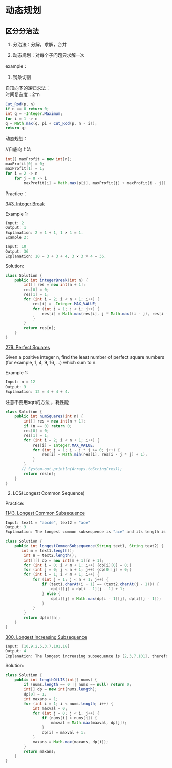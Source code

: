 # 动态规划

## 区分分治法

1. 分治法：分解，求解，合并

2. 动态规划：对每个子问题只求解一次

example：

1. 钢条切割

自顶向下的递归求法：  
时间复杂度：2^n

```java
Cut_Rod(p, n)
if n == 0 return 0;
int q = -Integer.Maximum;
for i = 1 -> n
q = Math.max(q, pi + Cut_Rod(p, n - i));
return q;
```

动态规划：

//自底向上法

```java
int[] maxProfit = new int[n];
maxProfit[0] = 0;
maxProfit[1] = 1;
for i = 2 -> n
    for j = 0 -> i
        maxProfit[i] = Math.max(p[i], maxProfit[j] + maxProfit[i - j]);
```

Practice：

[343. Integer Break](https://leetcode.com/problems/integer-break/description/)

Example 1:

```java
Input: 2
Output: 1
Explanation: 2 = 1 + 1, 1 × 1 = 1.
Example 2:

Input: 10
Output: 36
Explanation: 10 = 3 + 3 + 4, 3 × 3 × 4 = 36.
```

Solution:

```java
class Solution {
    public int integerBreak(int n) {
        int[] res = new int[n + 1];
        res[0] = 0;
        res[1] = 1;
        for (int i = 2; i < n + 1; i++) {
            res[i] = -Integer.MAX_VALUE;
            for (int j = 1; j < i; j++) {
                res[i] = Math.max(res[i], j * Math.max((i - j), res[i - j]));
            }
        }
        return res[n];
    }
}
```

[279. Perfect Squares](https://leetcode.com/problems/perfect-squares/description/)

Given a positive integer n, find the least number of perfect square numbers (for example, 1, 4, 9, 16, ...) which sum to n.

Example 1:

```java
Input: n = 12
Output: 3 
Explanation: 12 = 4 + 4 + 4.
```

注意不要用sqrt的方法 ，耗性能

```java
class Solution {
    public int numSquares(int n) {
        int[] res = new int[n + 1];
        if (n == 0) return 0;
        res[0] = 0;
        res[1] = 1;
        for (int i = 2; i < n + 1; i++) {
            res[i] = Integer.MAX_VALUE;
            for (int j = 1; i - j * j >= 0; j++) {
                res[i] = Math.min(res[i], res[i - j * j] + 1);
            }
        }
       // System.out.println(Arrays.toString(res));
        return res[n];
    }
}
```

2. LCS(Longest Common Sequence)

Practice:

[1143. Longest Common Subsequence](https://leetcode.com/problems/longest-common-subsequence/)

```java
Input: text1 = "abcde", text2 = "ace" 
Output: 3  
Explanation: The longest common subsequence is "ace" and its length is 3.
```

```java
class Solution {
    public int longestCommonSubsequence(String text1, String text2) {
       int m = text1.length();
        int n = text2.length();
        int[][] dp = new int[m + 1][n + 1];
        for (int i = 0; i < m + 1; i++) {dp[i][0] = 0;}
        for (int j = 0; j < n + 1; j++) {dp[0][j] = 0;}
        for (int i = 1; i < m + 1; i++) {
            for (int j = 1; j < n + 1; j++) {
                if (text1.charAt(i - 1) == (text2.charAt(j - 1))) {
                    dp[i][j] = dp[i - 1][j - 1] + 1;
                } else {
                    dp[i][j] = Math.max(dp[i - 1][j], dp[i][j - 1]);
                }
            }
        }
        return dp[m][n];
    }
}
```

[300. Longest Increasing Subsequence](https://leetcode.com/problems/longest-increasing-subsequence/)

```java
Input: [10,9,2,5,3,7,101,18]
Output: 4 
Explanation: The longest increasing subsequence is [2,3,7,101], therefore the length is 4. 
```

Solution:

```java
class Solution {
    public int lengthOfLIS(int[] nums) {
        if (nums.length == 0 || nums == null) return 0;
        int[] dp = new int[nums.length];
        dp[0] = 1;
        int maxans = 1;
        for (int i = 1; i < nums.length; i++) {
            int maxval = 0;
            for (int j = 0; j < i; j++) {
                if (nums[i] > nums[j]) {
                    maxval = Math.max(maxval, dp[j]);
                }
                dp[i] = maxval + 1;
            }
            maxans = Math.max(maxans, dp[i]);
        }
        return maxans;
    }
}
```

